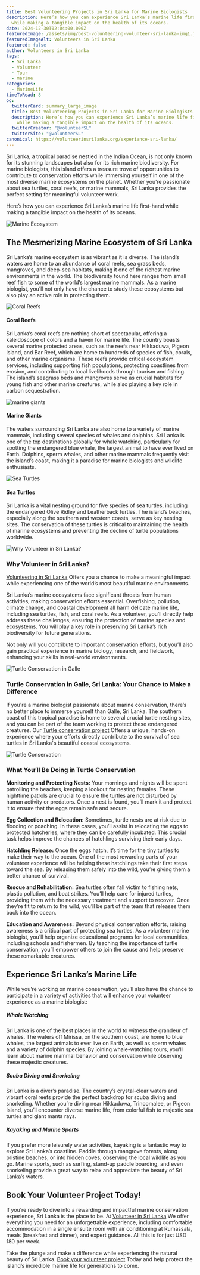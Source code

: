 ```yaml
---
title: Best Volunteering Projects in Sri Lanka for Marine Biologists
description: Here’s how you can experience Sri Lanka’s marine life first-hand
  while making a tangible impact on the health of its oceans.
date: 2024-12-30T02:04:00.000Z
featuredImage: /assets/img/best-volunteering-volunteer-sri-lanka-img1.jpg
featuredImageAlt: Volunteers in Sri Lanka
featured: false
author: Volunteers in Sri Lanka
tags:
  - Sri Lanka
  - Volunteer
  - Tour
  - marine
categories:
  - MarineLife
timeToRead: 8
og:
  twitterCard: summary_large_image
  title: Best Volunteering Projects in Sri Lanka for Marine Biologists
  description: Here’s how you can experience Sri Lanka’s marine life first-hand
    while making a tangible impact on the health of its oceans.
  twitterCreator: "@volunteerSL"
  twitterSite: "@volunteerSL"
canonical: https://volunteerinsrilanka.org/experiance-sri-lanka/
---
```

Sri Lanka, a tropical paradise nestled in the Indian Ocean, is not only known for its stunning landscapes but also for its rich marine biodiversity. For marine biologists, this island offers a treasure trove of opportunities to contribute to conservation efforts while immersing yourself in one of the most diverse marine ecosystems on the planet. Whether you’re passionate about sea turtles, coral reefs, or marine mammals, Sri Lanka provides the perfect setting for meaningful volunteer work.

Here’s how you can experience Sri Lanka’s marine life first-hand while making a tangible impact on the health of its oceans.

![Marine Ecosystem ](/assets/img/2.jpg)

## The Mesmerizing Marine Ecosystem of Sri Lanka

Sri Lanka’s marine ecosystem is as vibrant as it is diverse. The island’s waters are home to an abundance of coral reefs, sea grass beds, mangroves, and deep-sea habitats, making it one of the richest marine environments in the world. The biodiversity found here ranges from small reef fish to some of the world’s largest marine mammals. As a marine biologist, you’ll not only have the chance to study these ecosystems but also play an active role in protecting them.

![Coral Reefs](/assets/img/7.jpg)

#### Coral Reefs

Sri Lanka’s coral reefs are nothing short of spectacular, offering a kaleidoscope of colors and a haven for marine life. The country boasts several marine protected areas, such as the reefs near Hikkaduwa, Pigeon Island, and Bar Reef, which are home to hundreds of species of fish, corals, and other marine organisms. These reefs provide critical ecosystem services, including supporting fish populations, protecting coastlines from erosion, and contributing to local livelihoods through tourism and fishing. The island’s seagrass beds and mangroves serve as crucial habitats for young fish and other marine creatures, while also playing a key role in carbon sequestration.

![marine giants](/assets/img/6.jpg)

#### Marine Giants

The waters surrounding Sri Lanka are also home to a variety of marine mammals, including several species of whales and dolphins. Sri Lanka is one of the top destinations globally for whale watching, particularly for spotting the endangered blue whale, the largest animal to have ever lived on Earth. Dolphins, sperm whales, and other marine mammals frequently visit the island’s coast, making it a paradise for marine biologists and wildlife enthusiasts.

![Sea Turtles](/assets/img/marine-5.jpg)

#### Sea Turtles

Sri Lanka is a vital nesting ground for five species of sea turtles, including the endangered Olive Ridley and Leatherback turtles. The island’s beaches, especially along the southern and western coasts, serve as
key nesting sites. The conservation of these turtles is critical to maintaining the health of marine ecosystems and preventing the decline of turtle populations worldwide.

![Why Volunteer in Sri Lanka?](/assets/img/marine-8.jpg)

### Why Volunteer in Sri Lanka?

[Volunteering in Sri Lanka](https://volunteerinsrilanka.org/volunteer-programs/) Offers you a chance
to make a meaningful impact while experiencing one of the world’s most
beautiful marine environments.

Sri Lanka’s marine ecosystems face significant threats
from human activities, making conservation efforts essential. Overfishing,
pollution, climate change, and coastal development all harm delicate marine
life, including sea turtles, fish, and coral reefs. As a volunteer, you’ll
directly help address these challenges, ensuring the protection of marine
species and ecosystems. You will play a key role in preserving Sri Lanka’s rich
biodiversity for future generations.

Not only will you contribute to important conservation
efforts, but you’ll also gain practical experience in marine biology, research,
and fieldwork, enhancing your skills in real-world environments.

![Turtle Conservation in Galle](/assets/img/marine-4.jpg)

### Turtle Conservation in Galle, Sri Lanka: Your Chance to Make a Difference

If you're a marine biologist passionate about marine
conservation, there’s no better place to immerse yourself than Galle, Sri
Lanka. The southern coast of this tropical paradise is home to several crucial
turtle nesting sites, and you can be part of the team working to protect these
endangered creatures. Our [Turtle conservation project](https://volunteerinsrilanka.org/volunteer-programs/turtle-conservation-volunteer-program-in-sri-lanka-galle/) Offers a unique,
hands-on experience where your efforts directly contribute to the survival of
sea turtles in Sri Lanka's beautiful coastal ecosystems.

![Turtle Conservation](/assets/img/marine-3.jpg)

### What You’ll Be Doing in Turtle Conservation

**Monitoring and Protecting Nests:** Your mornings and nights will be spent patrolling the
beaches, keeping a lookout for nesting females. These nighttime patrols are
crucial to ensure the turtles are not disturbed by human activity or predators.
Once a nest is found, you’ll mark it and protect it to ensure that the eggs
remain safe and secure.

**Egg Collection and Relocation:** Sometimes, turtle nests are at risk due to flooding or
poaching. In these cases, you’ll assist in relocating the eggs to protected
hatcheries, where they can be carefully incubated. This crucial task helps
improve the chances of hatchlings surviving their early days.

**Hatchling Release:** Once the eggs hatch, it’s time for the tiny turtles to make their
way to the ocean. One of the most rewarding parts of your volunteer experience
will be helping these hatchlings take their first steps toward the sea. By
releasing them safely into the wild, you’re giving them a better chance of
survival.

**Rescue and Rehabilitation:** Sea turtles often fall victim to fishing nets, plastic
pollution, and boat strikes. You’ll help care for injured turtles, providing
them with the necessary treatment and support to recover. Once they’re fit to
return to the wild, you’ll be part of the team that releases them back into the
ocean.

**Education and Awareness:** Beyond physical conservation efforts, raising awareness is a
critical part of protecting sea turtles. As a volunteer marine biologist,
you’ll help organize educational programs for local communities, including
schools and fishermen. By teaching the importance of turtle conservation,
you’ll empower others to join the cause and help preserve these remarkable
creatures.

## Experience Sri Lanka’s Marine Life

While you’re working on marine conservation, you’ll also have the chance to participate in a variety of activities that will enhance your volunteer experience as a marine biologist:

##### [](<>)**Whale Watching**

Sri Lanka is one of the best places in the world to
witness the grandeur of whales. The waters off Mirissa, on the southern coast,
are home to blue whales, the largest animals to ever live on Earth, as well as
sperm whales and a variety of dolphin species. By joining whale-watching tours,
you’ll learn about marine mammal behavior and conservation while observing
these majestic creatures.

##### [](<>)**Scuba Diving and Snorkeling**

Sri Lanka is a diver’s paradise. The country’s
crystal-clear waters and vibrant coral reefs provide the perfect backdrop for
scuba diving and snorkeling. Whether you’re diving near Hikkaduwa, Trincomalee,
or Pigeon Island, you’ll encounter diverse marine life, from colorful fish to
majestic sea turtles and giant manta rays.

##### [](<>)**Kayaking and Marine Sports**

If you prefer more leisurely water activities, kayaking
is a fantastic way to explore Sri Lanka’s coastline. Paddle through mangrove
forests, along pristine beaches, or into hidden coves, observing the local
wildlife as you go. Marine sports, such as surfing, stand-up paddle boarding,
and even snorkeling provide a great way to relax and appreciate the beauty of
Sri Lanka’s waters.

## Book Your Volunteer Project Today!

If you’re ready to dive into a rewarding and impactful
marine conservation experience, Sri Lanka is the place to be. At [Volunteer
in Sri Lanka](https://volunteerinsrilanka.org/about-us/) We offer everything you need for an unforgettable
experience, including comfortable accommodation in a single ensuite room with
air conditioning at Rumassala, meals (breakfast and dinner), and expert
guidance. All this is for just USD 180 per week.

Take the plunge and make a difference while
experiencing the natural beauty of Sri Lanka. [Book your volunteer project](https://volunteerinsrilanka.org/volunteer-programs/) Today and help
protect the island’s incredible marine life for generations to come.
